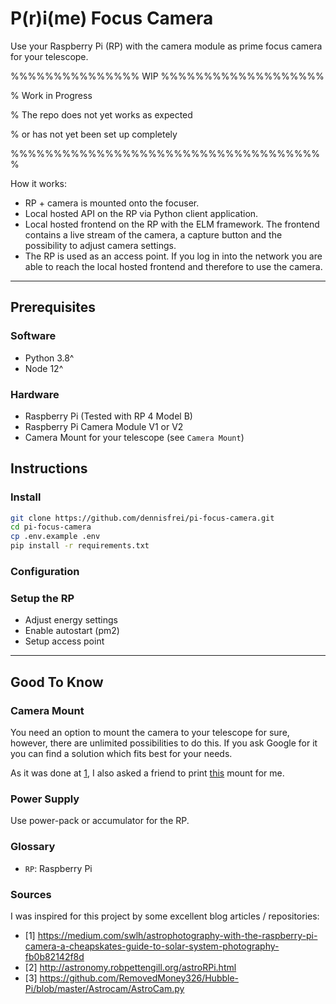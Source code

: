 # P(r)i(me) Focus Camera

Use your Raspberry Pi (RP) with the camera module as prime focus camera for your telescope.

%%%%%%%%%%%%%%% WIP %%%%%%%%%%%%%%%%%%%

% Work in Progress

% The repo does not yet works as expected

% or has not yet been set up completely

%%%%%%%%%%%%%%%%%%%%%%%%%%%%%%%%%%%%%



How it works:

- RP + camera is mounted onto the focuser.
- Local hosted API on the RP via Python client application.
- Local hosted frontend on the RP with the ELM framework. The frontend contains a live stream of the camera, a capture button and the possibility to adjust camera settings.
- The RP is used as an access point. If you log in into the network you are able to reach the local hosted frontend and therefore to use the camera.

- - -
## Prerequisites

### Software

- Python 3.8^
- Node 12^

### Hardware
- Raspberry Pi (Tested with RP 4 Model B)
- Raspberry Pi Camera Module V1 or V2
- Camera Mount for your telescope (see `Camera Mount`)


## Instructions

### Install

```bash
git clone https://github.com/dennisfrei/pi-focus-camera.git
cd pi-focus-camera
cp .env.example .env
pip install -r requirements.txt
```

### Configuration


### Setup the RP

- Adjust energy settings
- Enable autostart (pm2)
- Setup access point


- - -

## Good To Know

### Camera Mount
You need an option to mount the camera to your telescope for sure, however, there are unlimited possibilities to do this.
If you ask Google for it you can find a solution which fits best for your needs.

As it was done at [1](#Sources), I also asked a friend to print [this](https://www.thingiverse.com/thing:1812708) mount for me.


### Power Supply
Use power-pack or accumulator for the RP.


### Glossary

- `RP`: Raspberry Pi


### Sources
I was inspired for this project by some excellent blog articles / repositories:

- [1] https://medium.com/swlh/astrophotography-with-the-raspberry-pi-camera-a-cheapskates-guide-to-solar-system-photography-fb0b82142f8d
- [2] http://astronomy.robpettengill.org/astroRPi.html
- [3] https://github.com/RemovedMoney326/Hubble-Pi/blob/master/Astrocam/AstroCam.py
